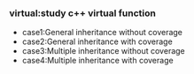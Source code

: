 ### virtual:study c++ virtual function
* case1:General inheritance without coverage
* case2:General inheritance with coverage
* case3:Multiple inheritance without coverage
* case4:Multiple inheritance with coverage
